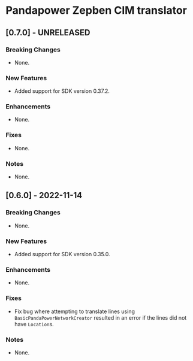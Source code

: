 # Pandapower Zepben CIM translator
## [0.7.0] - UNRELEASED
### Breaking Changes
* None.

### New Features
* Added support for SDK version 0.37.2.

### Enhancements
* None.

### Fixes
* None.

### Notes
* None.

## [0.6.0] - 2022-11-14
### Breaking Changes
* None.

### New Features
* Added support for SDK version 0.35.0.

### Enhancements
* None.

### Fixes
* Fix bug where attempting to translate lines using `BasicPandaPowerNetworkCreator` resulted in an error if the lines
  did not have `Location`s.

### Notes
* None.
